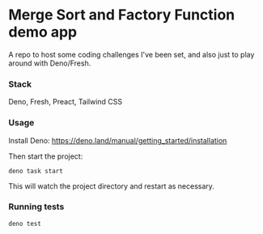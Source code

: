 # Merge Sort and Factory Function demo app

A repo to host some coding challenges I've been set, and also just to play around with Deno/Fresh.

### Stack

Deno, Fresh, Preact, Tailwind CSS

### Usage

Install Deno: https://deno.land/manual/getting_started/installation

Then start the project:

```
deno task start
```

This will watch the project directory and restart as necessary.

### Running tests

```
deno test
```
